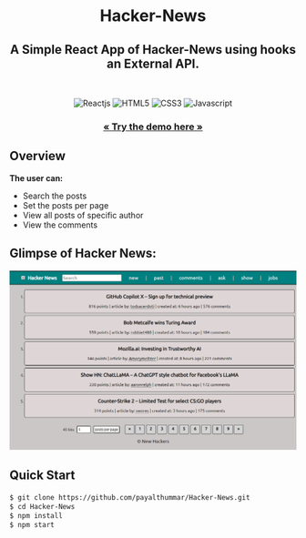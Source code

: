 <h1 align="center">Hacker-News</h1>

<h2 align="center">A Simple React App of Hacker-News using hooks an External API.</h2>

<br />
<p align="center">
    <img src="https://img.shields.io/badge/React-20232A?style=for-the-badge&logo=react&logoColor=61DAFB" alt="Reactjs" />
    <img src="https://img.shields.io/badge/HTML5-E34F26?style=for-the-badge&logo=html5&logoColor=white" alt="HTML5" />
    <img src="https://img.shields.io/badge/CSS3-1572B6?style=for-the-badge&logo=css3&logoColor=white" alt="CSS3" />
    <img src="https://img.shields.io/badge/JavaScript-323330?style=for-the-badge&logo=javascript&logoColor=F7DF1E" alt="Javascript" />
</p>

<h3 align="center"><a href="https://sweet-maamoul-2578c9.netlify.app/"><strong>« Try the demo here »</strong></a></h3>

## Overview

**The user can:**

- Search the posts
- Set the posts per page
- View all posts of specific author
- View the comments

## Glimpse of Hacker News:

![image](/public/img/first.png)

## Quick Start

```shell
$ git clone https://github.com/payalthummar/Hacker-News.git
$ cd Hacker-News
$ npm install
$ npm start
```
